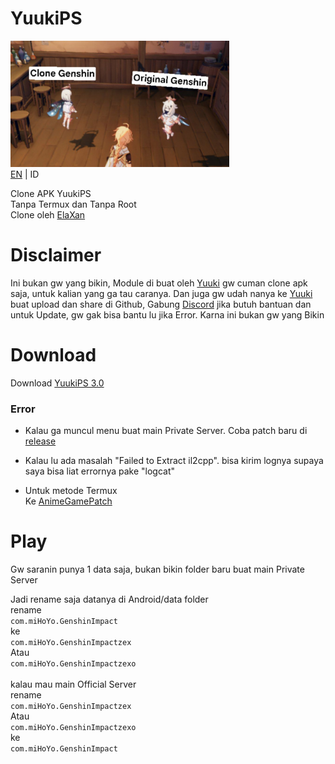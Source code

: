 # YuukiPS
<img src="clone.jpg" width="350"/><br />
[EN](https://github.com/ElaXan/YuukiProxy) | ID

Clone APK YuukiPS <br />
Tanpa Termux dan Tanpa Root <br />
Clone oleh [ElaXan](https://discord.com/users/506212044152897546)

# Disclaimer
Ini bukan gw yang bikin, Module di buat oleh [Yuuki](https://github.com/akbaryahya) gw cuman clone apk saja, untuk kalian yang ga tau caranya. Dan juga gw udah nanya ke [Yuuki](https://github.com/akbaryahya) buat upload dan share di Github, Gabung [Discord](https://discord.gg/yuukips) jika butuh bantuan dan untuk Update, gw gak bisa bantu lu jika Error. Karna ini bukan gw yang Bikin

# Download
Download [YuukiPS 3.0](https://github.com/ElaXan/YuukiProxy/releases/tag/3.0)

### Error
* Kalau ga muncul menu buat main Private Server. Coba patch baru di [release](https://github.com/ElaXan/YuukiProxy/releases)

* Kalau lu ada masalah "Failed to Extract il2cpp". bisa kirim lognya supaya saya bisa liat errornya pake "logcat"

* Untuk metode Termux\
Ke [AnimeGamePatch](https://github.com/ElaXan/AnimeGamePatch)

# Play
Gw saranin punya 1 data saja, bukan bikin folder baru buat main Private Server

Jadi rename saja datanya di Android/data folder <br />
rename<br />
`com.miHoYo.GenshinImpact`<br />ke<br />`com.miHoYo.GenshinImpactzex` <br />Atau<br />`com.miHoYo.GenshinImpactzexo`<br /><br />kalau mau main Official Server <br />
rename<br />`com.miHoYo.GenshinImpactzex`<br />Atau<br />`com.miHoYo.GenshinImpactzexo`<br />ke<br />`com.miHoYo.GenshinImpact`

